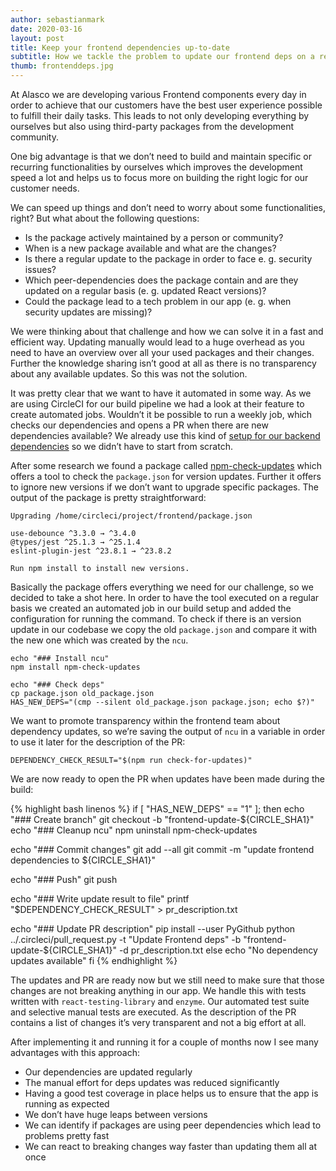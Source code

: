```yaml
---
author: sebastianmark
date: 2020-03-16
layout: post
title: Keep your frontend dependencies up-to-date
subtitle: How we tackle the problem to update our frontend deps on a regular basis
thumb: frontenddeps.jpg
---
```


At Alasco we are developing various Frontend components every day in order to achieve that our customers have the best user experience possible to fulfill their daily tasks. This leads to not only developing everything by ourselves but also using third-party packages from the development community.

One big advantage is that we don’t need to build and maintain specific or recurring functionalities by ourselves which improves the development speed a lot and helps us to focus more on building the right logic for our customer needs.

We can speed up things and don’t need to worry about some functionalities, right? But what about the following questions:

- Is the package actively maintained by a person or community?
- When is a new package available and what are the changes?
- Is there a regular update to the package in order to face e. g. security issues?
- Which peer-dependencies does the package contain and are they updated on a regular basis (e. g. updated React versions)?
- Could the package lead to a tech problem in our app (e. g. when security updates are missing)?

We were thinking about that challenge and how we can solve it in a fast and efficient way. Updating manually would lead to a huge overhead as you need to have an overview over all your used packages and their changes. Further the knowledge sharing isn’t good at all as there is no transparency about any available updates. So this was not the solution.

It was pretty clear that we want to have it automated in some way. As we are using CircleCI for our build pipeline we had a look at their feature to create automated jobs. Wouldn’t it be possible to run a weekly job, which checks our dependencies and opens a PR when there are new dependencies available? We already use this kind of [setup for our backend dependencies](https://alasco-tech.github.io/2019/09/24/dependency-updates.html) so we didn’t have to start from scratch.

After some research we found a package called [npm-check-updates](https://github.com/tjunnone/npm-check-updates) which offers a tool to check the `package.json` for version updates. Further it offers to ignore new versions if we don’t want to upgrade specific packages. The output of the package is pretty straightforward:

```
Upgrading /home/circleci/project/frontend/package.json

use-debounce ^3.3.0 → ^3.4.0
@types/jest ^25.1.3 → ^25.1.4
eslint-plugin-jest ^23.8.1 → ^23.8.2

Run npm install to install new versions.
```

Basically the package offers everything we need for our challenge, so we decided to take a shot here. In order to have the tool executed on a regular basis we created an automated job in our build setup and added the configuration for running the command. To check if there is an version update in our codebase we copy the old `package.json` and compare it with the new one which was created by the `ncu`.

```
echo "### Install ncu"
npm install npm-check-updates

echo "### Check deps"
cp package.json old_package.json
HAS_NEW_DEPS="(cmp --silent old_package.json package.json; echo $?)"
```

We want to promote transparency within the frontend team about dependency updates, so we’re saving the output of `ncu` in a variable in order to use it later for the description of the PR:

```
DEPENDENCY_CHECK_RESULT="$(npm run check-for-updates)"
```

We are now ready to open the PR when updates have been made during the build:

{% highlight bash linenos %}
if [ "HAS_NEW_DEPS" == "1" ]; then
  echo "### Create branch"
  git checkout -b "frontend-update-${CIRCLE_SHA1}"
  echo "### Cleanup ncu"
  npm uninstall npm-check-updates

  echo "### Commit changes"
  git add --all
  git commit -m "update frontend dependencies to ${CIRCLE_SHA1}"

  echo "### Push"
  git push

  echo "### Write update result to file"
  printf "$DEPENDENCY_CHECK_RESULT" > pr_description.txt

  echo "### Update PR description"
  pip install --user PyGithub python ../.circleci/pull_request.py -t "Update Frontend deps" -b "frontend-update-${CIRCLE_SHA1}" -d pr_description.txt
else
  echo "No dependency updates available"
fi
{% endhighlight %}

The updates and PR are ready now but we still need to make sure that those changes are not breaking anything in our app. We handle this with tests written with `react-testing-library` and `enzyme`. Our automated test suite and selective manual tests are executed. As the description of the PR contains a list of changes it’s very transparent and not a big effort at all.

After implementing it and running it for a couple of months now I see many advantages with this approach:

- Our dependencies are updated regularly
- The manual effort for deps updates was reduced significantly
- Having a good test coverage in place helps us to ensure that the app is running as expected
- We don’t have huge leaps between versions
- We can identify if packages are using peer dependencies which lead to problems pretty fast
- We can react to breaking changes way faster than updating them all at once